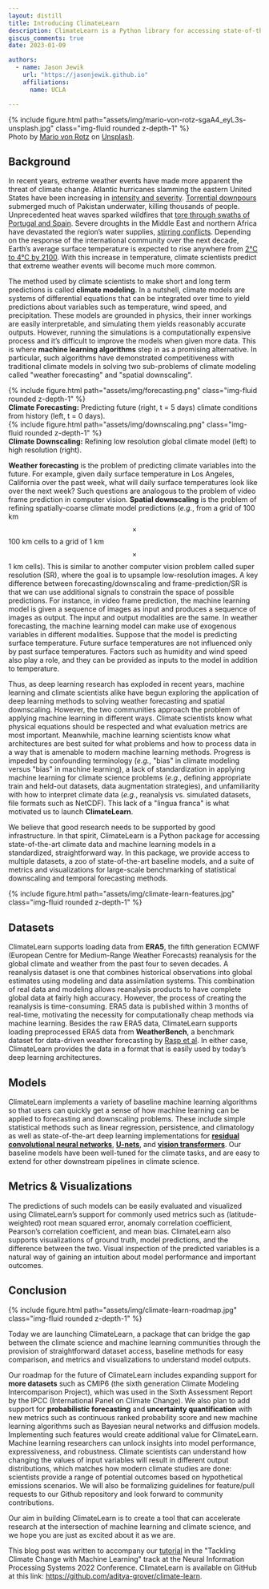 ```yaml
---
layout: distill
title: Introducing ClimateLearn
description: ClimateLearn is a Python library for accessing state-of-the-art climate data and machine learning models in a standardized, straightforward way.
giscus_comments: true
date: 2023-01-09

authors:
  - name: Jason Jewik
    url: "https://jasonjewik.github.io"
    affiliations:
      name: UCLA

---
```


<div class="row mt-3">
    <div class="col-sm mt-3 mt-md-0">
        {% include figure.html path="assets/img/mario-von-rotz-sgaA4_eyL3s-unsplash.jpg" class="img-fluid rounded z-depth-1" %}
    </div>
</div>
<div class="caption">
    Photo by <a href="https://unsplash.com/@mario_vr?utm_source=unsplash&utm_medium=referral&utm_content=creditCopyText">Mario von Rotz</a> on
    <a href="https://unsplash.com/?utm_source=unsplash&utm_medium=referral&utm_content=creditCopyText">
    Unsplash</a>.
</div>

## Background

In recent years, extreme weather events have made more apparent the threat of climate change. Atlantic hurricanes slamming the eastern United States have been increasing in [intensity and severity](https://www.nature.com/articles/s41467-019-08471-z). [Torrential downpours](https://www.scientificamerican.com/article/climate-change-likely-worsened-pakistans-devastating-floods/) submerged much of Pakistan underwater, killing thousands of people. Unprecedented heat waves sparked wildfires that [tore through swaths of Portugal and Spain](https://www.wired.com/story/europe-heat-wave-limits/). Severe droughts in the Middle East and northern Africa have devastated the region’s water supplies, [stirring conflicts](https://www.bbc.com/future/article/20210816-how-water-shortages-are-brewing-wars). Depending on the response of the international community over the next decade, Earth’s average surface temperature is expected to rise anywhere from [2°C to 4°C by 2100](https://ar5-syr.ipcc.ch/topic_futurechanges.php). With this increase in temperature, climate scientists predict that extreme weather events will become much more common.

The method used by climate scientists to make short and long term predictions is called **climate modeling**. In a nutshell, climate models are systems of differential equations that can be integrated over time to yield predictions about variables such as temperature, wind speed, and precipitation. These models are grounded in physics, their inner workings are easily interpretable, and simulating them yields reasonably accurate outputs. However, running the simulations is a computationally expensive process and it’s difficult to improve the models when given more data. This is where **machine learning algorithms** step in as a promising alternative. In particular, such algorithms have demonstrated competitiveness with traditional climate models in solving two sub-problems of climate modeling called "weather forecasting" and "spatial downscaling".

<div class="row mt-3">
    {% include figure.html path="assets/img/forecasting.png" class="img-fluid rounded z-depth-1" %}
</div>
<div class="caption">
    <strong>Climate Forecasting:</strong> Predicting future (right, t = 5 days) climate conditions from history (left, t = 0 days).
</div>
<div clas="row mt-3">
    {% include figure.html path="assets/img/downscaling.png" class="img-fluid rounded z-depth-1" %}
</div>
<div class="caption">
    <strong>Climate Downscaling:</strong> Refining low resolution global climate model (left) to high resolution (right).
</div>

**Weather forecasting** is the problem of predicting climate variables into the future. For example, given daily surface temperature in Los Angeles, California over the past week, what will daily surface temperatures look like over the next week? Such questions are analogous to the problem of video frame prediction in computer vision. **Spatial downscaling** is the problem of refining spatially-coarse climate model predictions (*e.g.*, from a grid of 100 km $$\times$$ 100 km cells to a grid of 1 km $$\times$$ 1 km cells). This is similar to another computer vision problem called super resolution (SR), where the goal is to upsample low-resolution images. A key difference between forecasting/downscaling and frame-prediction/SR is that we can use additional signals to constrain the space of possible predictions. For instance, in video frame prediction, the machine learning model is given a sequence of images as input and produces a sequence of images as output. The input and output modalities are the same. In weather forecasting, the machine learning model can make use of exogenous variables in different modalities. Suppose that the model is predicting surface temperature. Future surface temperatures are not influenced only by past surface temperatures. Factors such as humidity and wind speed also play a role, and they can be provided as inputs to the model in addition to temperature.

Thus, as deep learning research has exploded in recent years, machine learning and climate scientists alike have begun exploring the application of deep learning methods to solving weather forecasting and spatial downscaling. However, the two communities approach the problem of applying machine learning in different ways. Climate scientists know what physical equations should be respected and what evaluation metrics are most important. Meanwhile, machine learning scientists know what architectures are best suited for what problems and how to process data in a way that is amenable to modern machine learning methods. Progress is impeded by confounding terminology (*e.g.*, "bias" in climate modeling versus "bias" in machine learning), a lack of standardization in applying machine learning for climate science problems (*e.g.*, defining appropriate train and held-out datasets, data augmentation strategies), and unfamiliarity with how to interpret climate data (*e.g.*, reanalysis vs. simulated datasets, file formats such as NetCDF). This lack of a "lingua franca" is what motivated us to launch **ClimateLearn**.

We believe that good research needs to be supported by good infrastructure. In that spirit, ClimateLearn is a Python package for accessing state-of-the-art climate data and machine learning models in a standardized, straightforward way.  In this package, we provide access to multiple datasets, a zoo of state-of-the-art baseline models, and a suite of metrics and visualizations for large-scale benchmarking of statistical downscaling and temporal forecasting methods.

<div class="row mt-3">
    {% include figure.html path="assets/img/climate-learn-features.jpg" class="img-fluid rounded z-depth-1" %}
</div>

## Datasets

ClimateLearn supports loading data from **ERA5**, the fifth generation ECMWF (European Centre for Medium-Range Weather Forecasts) reanalysis for the global climate and weather from the past four to seven decades. A reanalysis dataset is one that combines historical observations into global estimates using modeling and data assimilation systems. This combination of real data and modeling allows reanalysis products to have complete global data at fairly high accuracy. However, the process of creating the reanalysis is time-consuming. ERA5 data is published within 3 months of real-time, motivating the necessity for computationally cheap methods via machine learning. Besides the raw ERA5 data, ClimateLearn supports loading preprocessed ERA5 data from **WeatherBench**, a benchmark dataset for data-driven weather forecasting by [Rasp et al](https://arxiv.org/abs/2002.00469). In either case, ClimateLearn provides the data in a format that is easily used by today’s deep learning architectures. 

## Models

ClimateLearn implements a variety of baseline machine learning algorithms so that users can quickly get a sense of how machine learning can be applied to forecasting and downscaling problems. These include simple statistical methods such as linear regression, persistence, and climatology as well as state-of-the-art deep learning implementations for [**residual convolutional neural networks**](https://arxiv.org/abs/1512.03385), [**U-nets**](https://arxiv.org/abs/1505.04597), and [**vision transformers**](https://arxiv.org/abs/2010.11929). Our baseline models have been well-tuned for the climate tasks, and are easy to extend for other downstream pipelines in climate science.

## Metrics & Visualizations

The predictions of such models can be easily evaluated and visualized using ClimateLearn’s support for commonly used metrics such as (latitude-weighted) root mean squared error, anomaly correlation coefficient, Pearson’s correlation coefficient, and mean bias. ClimateLearn also supports visualizations of ground truth, model predictions, and the difference between the two. Visual inspection of the predicted variables is a natural way of gaining an intuition about model performance and important outcomes.

## Conclusion

<div class="row mt-3">
    {% include figure.html path="assets/img/climate-learn-roadmap.jpg" class="img-fluid rounded z-depth-1" %}
</div>

Today we are launching ClimateLearn, a package that can bridge the gap between the climate science and machine learning communities through the provision of straightforward dataset access, baseline methods for easy comparison, and metrics and visualizations to understand model outputs.

Our roadmap for the future of ClimateLearn includes expanding support for **more datasets** such as CMIP6 (the sixth generation Climate Modeling Intercomparison Project), which was used in the Sixth Assessment Report by the IPCC (International Panel on Climate Change). We also plan to add support for **probabilistic forecasting** and **uncertainty quantification** with new metrics such as continuous ranked probability score and new machine learning algorithms such as Bayesian neural networks and diffusion models. Implementing such features would create additional value for ClimateLearn. Machine learning researchers can unlock insights into model performance, expressiveness, and robustness. Climate scientists can understand how changing the values of input variables will result in different output distributions, which matches how modern climate studies are done: scientists provide a range of potential outcomes based on hypothetical emissions scenarios. We will also be formalizing guidelines for feature/pull requests to our Github repository and look forward to community contributions.

Our aim in building ClimateLearn is to create a tool that can accelerate research at the intersection of machine learning and climate science, and we hope you are just as excited about it as we are.

This blog post was written to accompany our [tutorial](https://www.climatechange.ai/papers/neurips2022/114) in the "Tackling Climate Change with Machine Learning" track at the Neural Information Processing Systems 2022 Conference. ClimateLearn is available on GitHub at this link: <https://github.com/aditya-grover/climate-learn>.